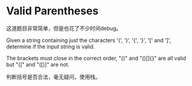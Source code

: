 # Valid Parentheses

这道题目非常简单，但是也花了不少时间debug。

Given a string containing just the characters '(', ')', '{', '}', '[' and ']', determine if the input string is valid.

The brackets must close in the correct order, "()" and "()[]{}" are all valid but "(]" and "([)]" are not.


判断括号是否合法，毫无疑问，使用栈。

